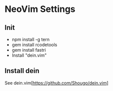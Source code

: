 # NeoVim Settings
## Init
- npm install -g tern
- gem install rcodetools
- gem install fastri
- Install "dein.vim"

## Install dein
See dein.vim[https://github.com/Shougo/dein.vim]
